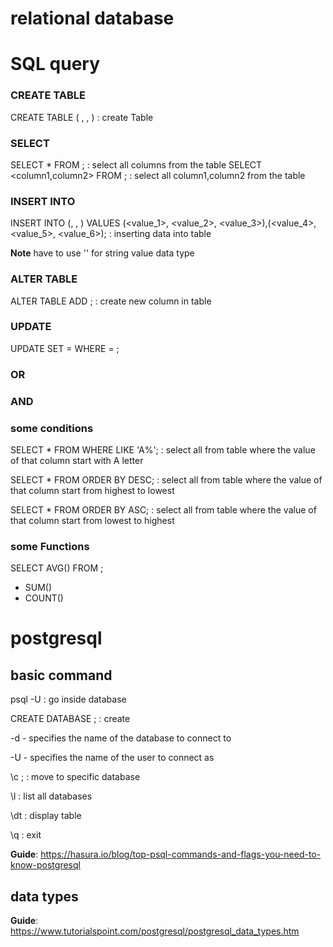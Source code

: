 # relational database

# SQL query

### CREATE TABLE
CREATE TABLE <tablename> (<column1name> <datatype>, <column2name> <datatype>, <column3name> <datatype>)  : create Table

### SELECT
SELECT * FROM <tablename>;  : select all columns from the  table
SELECT <column1,column2> FROM <tablename>;  : select all column1,column2 from the table


### INSERT INTO
INSERT INTO <tablename> (<column1name>, <column2name>, <column3name>) VALUES (<value_1>, <value_2>, <value_3>),(<value_4>, <value_5>, <value_6>); : inserting data into table

**Note** have to use '' for string value data type

### ALTER TABLE
ALTER TABLE <tablename> ADD <newcolumnname> <datatype>; : create new column in table

### UPDATE
UPDATE <tablename> SET <columnname> = <value> WHERE <columnname> = <value>;

### OR

### AND

### some conditions
SELECT * FROM <tablename> WHERE <column> LIKE 'A%';  : select all from table where the value of that column start with A letter

SELECT * FROM <tablename> ORDER BY <column> DESC; :  select all from table where the value of that column start from highest to lowest

SELECT * FROM <tablename> ORDER BY <column> ASC; :  select all from table where the value of that column start from lowest to highest

### some Functions
SELECT AVG(<column>) FROM <tablename>;
- SUM()
- COUNT()


# postgresql

## basic command
psql -U <databasename> : go inside database

CREATE DATABASE <databasename>; : create

-d - specifies the name of the database to connect to

-U - specifies the name of the user to connect as

\c <databasename>;  : move to specific database

\l : list all databases

\dt  : display table

\q : exit

**Guide**: https://hasura.io/blog/top-psql-commands-and-flags-you-need-to-know-postgresql


## data types
**Guide**: https://www.tutorialspoint.com/postgresql/postgresql_data_types.htm